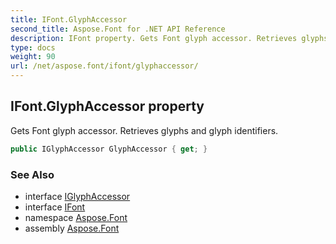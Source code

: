 ```yaml
---
title: IFont.GlyphAccessor
second_title: Aspose.Font for .NET API Reference
description: IFont property. Gets Font glyph accessor. Retrieves glyphs and glyph identifiers
type: docs
weight: 90
url: /net/aspose.font/ifont/glyphaccessor/
---
```

## IFont.GlyphAccessor property

Gets Font glyph accessor. Retrieves glyphs and glyph identifiers.

```csharp
public IGlyphAccessor GlyphAccessor { get; }
```

### See Also

* interface [IGlyphAccessor](../../../aspose.font.glyphs/iglyphaccessor/)
* interface [IFont](../)
* namespace [Aspose.Font](../../../aspose.font/)
* assembly [Aspose.Font](../../../)


